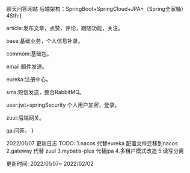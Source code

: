 ﻿聊天问答网站
后端架构：SpringBoot+SpringCloud+JPA+（Spring全家桶）
4Sth:{

article:发布文章，点赞，评论，跟随功能，关注。

base:基础业务，个人信息补录。

commom:基础包。

email:邮件发送。

eureka:注册中心。

sms:短信发送，整合RabbitMQ。

user:jwt+springSecurity 个人用户加密，登录。

zuul:后端网关。

qa:问答。
}

2022/01/07 更新日志
TODO:
1.nacos 代替eureka 配置文件迁移到nacos 
2.gateway 代替 zuul
3.mybatis-plus 代替jpa 
4.多租户模式改造
5.读写分离

更新时间: 2022/01/07~ 2022/02/02